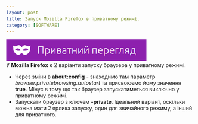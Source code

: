 ```yaml
---
layout: post
title: Запуск Mozilla Firefox в приватному режимі.
category: [SOFTWARE]
---
```

![firefox logo](/media/firefox-private.png?style=head)  
У **Mozilla Firefox** є 2 варіанти запуску браузера у приватному режимі.<!--more-->

- Через зміни в **about:config** - знаходимо там параметр *browser.privatebrowsing.autostart* та присвоюємо йому значення **true**. Мінус в тому що так браузер запускатиметься виключно у приватному режимі.
- Запускати браузер з ключем **-private**. Ідеальний варіант, оскільки можна мати 2 ярлика запуску, один для звичайного режиму, а інший для приватного.
